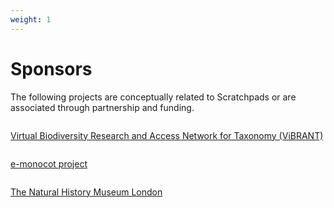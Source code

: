 ```yaml
---
weight: 1
---
```


# Sponsors

The following projects are conceptually related to Scratchpads or are associated through partnership and funding.

<div class="sp-media">
  <img src="{{ '/about/logos/vibrant.jpg' | relative_url }}" alt="">
  <p>
    <a href="http://vbrant.scratchpads.org">Virtual Biodiversity Research and Access Network for Taxonomy (ViBRANT)</a>
  </p>
</div>
<div class="sp-media">
  <img src="{{ '/about/logos/emonocot.png' | relative_url }}" alt="">
  <p>
    <a href="http://www.e-monocot.org">e-monocot project</a>
  </p>
</div>
<div class="sp-media">
  <img src="{{ '/about/logos/nhm.jpg' | relative_url }}" alt="">
  <p>
    <a href="http://www.nhm.ac.uk">The Natural History Museum London</a>
  </p>
</div>
